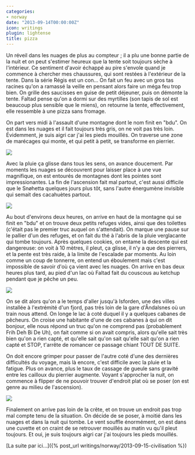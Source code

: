 ```yaml
---
categories:
- norway
date: "2013-09-14T00:00:00Z"
icon: writings
plugin: lightense
title: pizza
---
```


Un réveil dans les nuages de plus au compteur ; il a plu une bonne
partie de la nuit et on peut s'estimer heureux que la tente soit
toujours sèche à l'intérieur. Ce sentiment d'avoir échappé au pire
s'envole quand je commence à chercher mes chaussures, qui sont restées
à l'extérieur de la tente. Dans la série Régis est un con... On fait
un feu avec un gros tas racines qu'on a ramassé la veille en pensant
alors faire un méga feu trop bien. On grille des saucisses en guise de
petit déjeuner, puis on démonte la tente. Faltad pense qu'on a dormi
sur des myrtilles (son tapis de sol est beaucoup plus sensible que le
miens), on retourne la tente, effectivement, elle ressemble à une
pizza sans fromage.

On part vers midi à l'assault d'une montagne dont le nom finit en
"bdu". On est dans les nuages et il fait toujours très gris, on ne
voit pas très loin. Évidemment, je suis aigri car j'ai les pieds
mouillés. On traverse une zone de marécages qui monte, et qui petit à
petit, se transforme en pierrier.

<img src="/public/img/norway/jour9-bdu.jpg" data-action="zoom" />

Avec la pluie ça glisse dans tous les sens, on avance doucement. Par
moments les nuages se découvrent pour laisser place à une vue
magnifique, on est entourés de montagnes dont les pointes sont
impressionantes. La fin de l'ascension fait mal partout, c'est aussi
difficile que le Snøhetta quelques jours plus tôt, sans l'autre
énergumène invisible qui semait des cacahuètes partout.

<img src="/public/img/norway/jour9-topofthepop.jpg" data-action="zoom" />

Au bout d'environs deux heures, on arrive en haut de la montagne qui
se finit en "bdu" et on trouve deux petits refuges vides, ainsi que
des toilettes (c'était pas le premier truc auquel on s'attendait). On
marque une pause sur le pallier d'un des refuges, et on fait du thé à
l'abris de la pluie verglacante qui tombe toujours. Après quelques
cookies, on entame la descente qui est dangereuse: on voit à 10
mètres, il pleut, ça glisse, il n'y a que des pierrers, et la pente
est très raide, à la limite de l'escalade par moments. Au loin comme
un coup de tonnerre, on entend un éboulement mais c'est impossible de
savoir d'où ça vient avec les nuages. On arrive en bas deux heures
plus tard, au pied d'un lac où Faltad fait du couscous au ketchup
pendant que je pêche un peu.

<img src="/public/img/norway/jour9-lac.jpg" data-action="zoom" />

On se dit alors qu'on a le temps d'aller jusqu'à Isforden, une des
villes installée à l'extrémité d'un fjord, pas très loin de la gare
d'Åndalsnes où un train nous attend. On longe le lac à coté duquel il
y a quelques cabanes de pêcheurs. On croise une habitante d'une de ces
cabanes à qui on dit bonjour, elle nous répond un truc qu'on ne
comprend pas (probablement Frih Deh Bi De Uh), on fait comme si on
avait compris, alors qu'elle sait très bien qu'on a rien capté, et
qu'elle sait qu'on sait qu'elle sait qu'on a rien capté et STOP,
t'arrête de romancer ce passage chiant TOUT DE SUITE.

On doit encore grimper pour passer de l'autre coté d'une des dernières
difficultés du voyage, mais là encore, c'est difficile avec la pluie
et la fatigue. Plus on avance, plus le taux de cassage de gueule sans
gravité entre les cailloux du pierrier augmente.  Voyant s'approcher
la nuit, on commence à flipper de ne pouvoir trouver d'endroit plat où
se poser (on est genre au milieu de l'ascension).

<img src="/public/img/norway/jour9-dark.jpg" data-action="zoom" />

Finalement on arrive pas loin de la crête, et on trouve un endroit pas
trop mal compte tenu de la situation. On décide de se poser, à moitié
dans les nuages et dans la nuit qui tombe. Le vent souffle énormément,
on est dans une cuvette et on craint de se retrouver mouillés au matin
vu qu'il pleut toujours. Et oui, je suis toujours aigri car j'ai
toujours les pieds mouillés.


[La suite par ici...]({% post_url writings/norway/2013-09-15-civilisation %})
